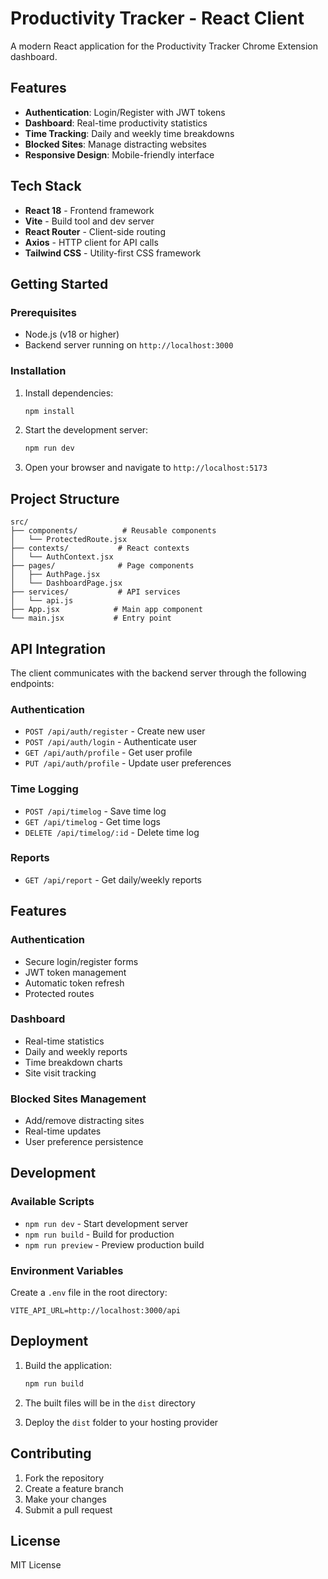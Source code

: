 # Productivity Tracker - React Client

A modern React application for the Productivity Tracker Chrome Extension dashboard.

## Features

- **Authentication**: Login/Register with JWT tokens
- **Dashboard**: Real-time productivity statistics
- **Time Tracking**: Daily and weekly time breakdowns
- **Blocked Sites**: Manage distracting websites
- **Responsive Design**: Mobile-friendly interface

## Tech Stack

- **React 18** - Frontend framework
- **Vite** - Build tool and dev server
- **React Router** - Client-side routing
- **Axios** - HTTP client for API calls
- **Tailwind CSS** - Utility-first CSS framework

## Getting Started

### Prerequisites

- Node.js (v18 or higher)
- Backend server running on `http://localhost:3000`

### Installation

1. Install dependencies:
   ```bash
   npm install
   ```

2. Start the development server:
   ```bash
   npm run dev
   ```

3. Open your browser and navigate to `http://localhost:5173`

## Project Structure

```
src/
├── components/          # Reusable components
│   └── ProtectedRoute.jsx
├── contexts/           # React contexts
│   └── AuthContext.jsx
├── pages/              # Page components
│   ├── AuthPage.jsx
│   └── DashboardPage.jsx
├── services/           # API services
│   └── api.js
├── App.jsx            # Main app component
└── main.jsx           # Entry point
```

## API Integration

The client communicates with the backend server through the following endpoints:

### Authentication
- `POST /api/auth/register` - Create new user
- `POST /api/auth/login` - Authenticate user
- `GET /api/auth/profile` - Get user profile
- `PUT /api/auth/profile` - Update user preferences

### Time Logging
- `POST /api/timelog` - Save time log
- `GET /api/timelog` - Get time logs
- `DELETE /api/timelog/:id` - Delete time log

### Reports
- `GET /api/report` - Get daily/weekly reports

## Features

### Authentication
- Secure login/register forms
- JWT token management
- Automatic token refresh
- Protected routes

### Dashboard
- Real-time statistics
- Daily and weekly reports
- Time breakdown charts
- Site visit tracking

### Blocked Sites Management
- Add/remove distracting sites
- Real-time updates
- User preference persistence

## Development

### Available Scripts

- `npm run dev` - Start development server
- `npm run build` - Build for production
- `npm run preview` - Preview production build

### Environment Variables

Create a `.env` file in the root directory:

```env
VITE_API_URL=http://localhost:3000/api
```

## Deployment

1. Build the application:
   ```bash
   npm run build
   ```

2. The built files will be in the `dist` directory

3. Deploy the `dist` folder to your hosting provider

## Contributing

1. Fork the repository
2. Create a feature branch
3. Make your changes
4. Submit a pull request

## License

MIT License
